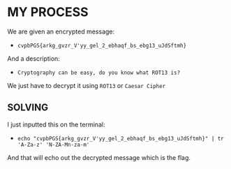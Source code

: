 # MY PROCESS

We are given an encrypted message:
- `cvpbPGS{arkg_gvzr_V'yy_gel_2_ebhaqf_bs_ebg13_uJdSftmh}`

And a description:
- `Cryptography can be easy, do you know what ROT13 is?`

We just have to decrypt it using `ROT13` or `Caesar Cipher`

## SOLVING

I just inputted this on the terminal:
- `echo "cvpbPGS{arkg_gvzr_V'yy_gel_2_ebhaqf_bs_ebg13_uJdSftmh}" | tr 'A-Za-z' 'N-ZA-Mn-za-m'`

And that will echo out the decrypted message which is the flag.
